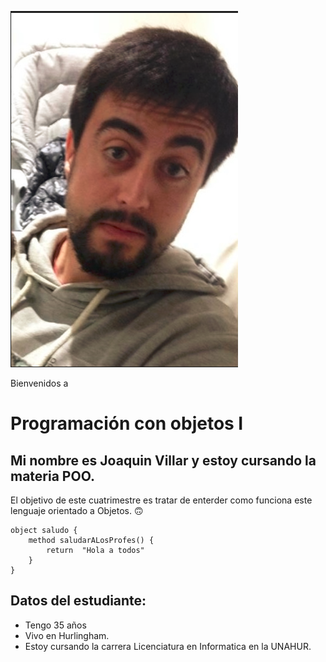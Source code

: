 ![Logo UNAHUR](./assets/miFoto.png)

Bienvenidos a
# Programación con objetos I
## Mi nombre es Joaquin Villar y estoy cursando la materia POO.

El objetivo de este cuatrimestre es tratar de enterder como funciona este lenguaje orientado a Objetos.
:upside_down_face:

```
object saludo { 
    method saludarALosProfes() { 
        return  "Hola a todos" 
    }
}
```

## Datos del estudiante:
* Tengo 35 años
* Vivo en Hurlingham.
* Estoy cursando la carrera Licenciatura en Informatica en la UNAHUR.